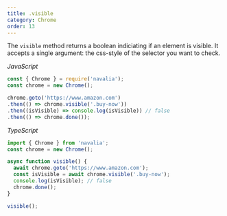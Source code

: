 ```yaml
---
title: .visible
category: Chrome
order: 13
---
```


The `visible` method returns a boolean indiciating if an element is visible. It accepts a single argument: the css-style of the selector you want to check.

*JavaScript*
```js
const { Chrome } = require('navalia');
const chrome = new Chrome();

chrome.goto('https://www.amazon.com')
.then(() => chrome.visible('.buy-now'))
.then((isVisible) => console.log(isVisible)) // false
.then(() => chrome.done());
```

*TypeScript*
```ts
import { Chrome } from 'navalia';
const chrome = new Chrome();

async function visible() {
  await chrome.goto('https://www.amazon.com');
  const isVisible = await chrome.visible('.buy-now');
  console.log(isVisible); // false
  chrome.done();
}

visible();
```
